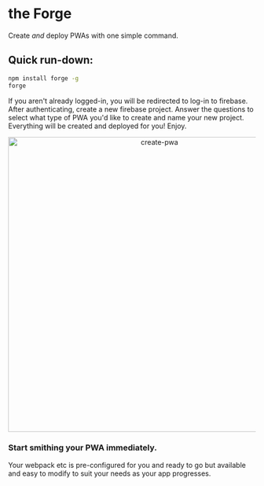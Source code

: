 # the Forge

Create *and* deploy PWAs with one simple command.

## Quick run-down:
```sh
npm install forge -g
forge
```
If you aren't already logged-in, you will be redirected to log-in to firebase. After authenticating, create a new firebase project.
Answer the questions to select what type of PWA you'd like to create and name your new project.
Everything will be created and deployed for you! Enjoy.

<p align='center'>
<img src='https://media.giphy.com/media/1o1it23WX6yX85KOiB/giphy.gif' width='600' alt='create-pwa'>
</p>

### Start smithing your PWA immediately.

Your webpack etc is pre-configured for you and ready to go but available and easy to modify to suit your needs as your app progresses.
